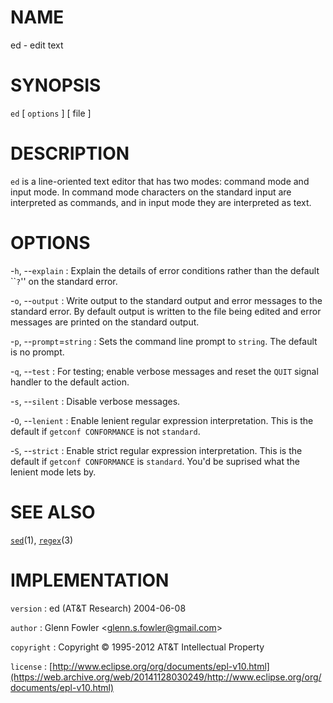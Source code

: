 # NAME

ed - edit text

# SYNOPSIS

`ed` \[ `options` \] \[ file \]

# DESCRIPTION

`ed` is a line-oriented text editor that has two modes: command mode
and input mode. In command mode characters on the standard input are
interpreted as commands, and in input mode they are interpreted as text.

# OPTIONS

-`h`, --`explain`
:   Explain the details of error conditions rather than the default
    \`\``?`'' on the standard error.

-`o`, --`output`
:   Write output to the standard output and error messages to the
    standard error. By default output is written to the file being
    edited and error messages are printed on the standard output.

-`p`, --`prompt`=`string`
:   Sets the command line prompt to `string`. The default is no prompt.

-`q`, --`test`
:   For testing; enable verbose messages and reset the `QUIT` signal
    handler to the default action.

-`s`, --`silent`
:   Disable verbose messages.

-`O`, --`lenient`
:   Enable lenient regular expression interpretation. This is the
    default if `getconf CONFORMANCE` is not `standard`.

-`S`, --`strict`
:   Enable strict regular expression interpretation. This is the default
    if `getconf CONFORMANCE` is `standard`. You'd be suprised what
    the lenient mode lets by.

# SEE ALSO

[`sed`](/web/20141128030249/http://www2.research.att.com/~astopen/man/man1/sed.html)(1),
[`regex`](/web/20141128030249/http://www2.research.att.com/~astopen/man/man3/regex.html)(3)

# IMPLEMENTATION

`version`
:   ed (AT&T Research) 2004-06-08

`author`
:   Glenn Fowler
    &lt;[glenn.s.fowler@gmail.com](https://web.archive.org/web/20141128030249/mailto:glenn.s.fowler@gmail.com)&gt;

`copyright`
:   Copyright © 1995-2012 AT&T Intellectual Property

`license`
:   [http://www.eclipse.org/org/documents/epl-v10.html](https://web.archive.org/web/20141128030249/http://www.eclipse.org/org/documents/epl-v10.html)


